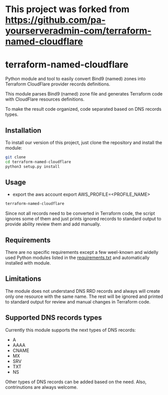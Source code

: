 # This project was forked from https://github.com/pa-yourserveradmin-com/terraform-named-cloudflare

# terraform-named-cloudflare

Python module and tool to easily convert Bind9 (named) zones into Terraform
CloudFlare provider records definitions.

This module parses Bind9 (named) zone file and generates Terraform code with
CloudFlare resources definitions.

To make the result code organized, code separated based on DNS records types.

## Installation

To install our version of this project, just clone the repository and install the
module:

```bash
git clone 
cd terraform-named-cloudflare
python3 setup.py install
```

## Usage

* export the aws account 
export AWS_PROFILE=<PROFILE_NAME>

```bash
terraform-named-cloudflare
```

Since not all records need to be converted in Terraform code, the script ignores
some of them and just prints ignored records to standard output to provide ability
review them and add manually.

## Requirements

There are no specific requirements except a few weel-known and widelly used Python
modules listed in the [requirements.txt](requirements.txt) and automatically
installed with module.

## Limitations

The module does not understand DNS RRD records and always will create only one
resource with the same name. The rest will be ignored and printed to standard
output for review and manual changes in Terraform code.

## Supported DNS records types

Currently this module supports the next types of DNS records:

- A
- AAAA
- CNAME
- MX
- SRV
- TXT
- NS

Other types of DNS records can be added based on the need. Also, contrinutions
are always welcome.
